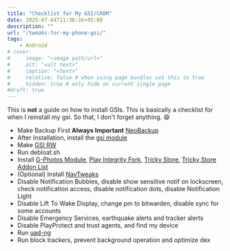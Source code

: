 ```yaml
---
title: "Checklist for My GSI/CROM"
date: 2025-07-04T11:36:16+05:00
description: ""
url: "/tweaks-for-my-phone-gsi/"
tags:
    - Android
# cover:
#     image: "<image path/url>"
#     alt: "<alt text>"
#     caption: "<text>"
#     relative: false # when using page bundles set this to true
#     hidden: true # only hide on current single page
#draft: true
---
```

This is **not** a guide on how to install GSIs. This is basically a checklist  for when I reinstall my gsi. So that, I don't forget anything. 😄

* Make Backup First **Always Important** [NeoBackup](https://github.com/NeoApplications/Neo-Backup/releases/latest)
* After Installation, install the [gsi module](https://github.com/thequantumcog/module-X6831/releases/tag/v2.2) 
* Make [GSI RW](https://blog.thisjust.rocks/make-gsi-rw/)
* Run debloat.sh
* Install [G-Photos Module](https://gitlab.com/cuynu/gphotos-unlimited-zygisk/-/releases), [Play Integrity Fork](github.com/osm0sis/PlayIntegrityFork/releases/latest), [Tricky Store](https://github.com/5ec1cff/TrickyStore/releases/latest), [Tricky Store Addon List](https://github.com/KOWX712/Tricky-Addon-Update-Target-List/releases/latest)
* (Optional) Install [NavTweaks](https://github.com/DanGLES3/Hide-Navbar/releases/latest)
* Disable Notification Bubbles, disable show sensitive notif on lockscreen, check notification access, disable notification dots, disable Notification Light
* Disable Lift To Wake Display, change pm to bitwarden, disable sync for some accounts
* Disable Emergency Services, earthquake alerts and tracker alerts
* Disable PlayProtect and trust agents, and find my device
* Run [uad-ng](https://github.com/Universal-Debloater-Alliance/universal-android-debloater-next-generation/releases/latest)
* Run block trackers, prevent background operation and optimize dex
